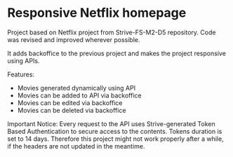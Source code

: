 # Responsive Netflix homepage
 
Project based on Netflix project from Strive-FS-M2-D5 repository. 
Code was revised and improved wherever possible.

It adds backoffice to the previous project and makes the project responsive using APIs.

Features:
- Movies generated dynamically using API
- Movies can be added to API via backoffice
- Movies can be edited via backoffice
- Movies can be deleted via backoffice

Important Notice: Every request to the API uses Strive-generated Token Based Authentication to secure access to the contents. Tokens duration is set to 14 days. Therefore this project might not work properly after a while, if the headers are not updated in the meantime.
